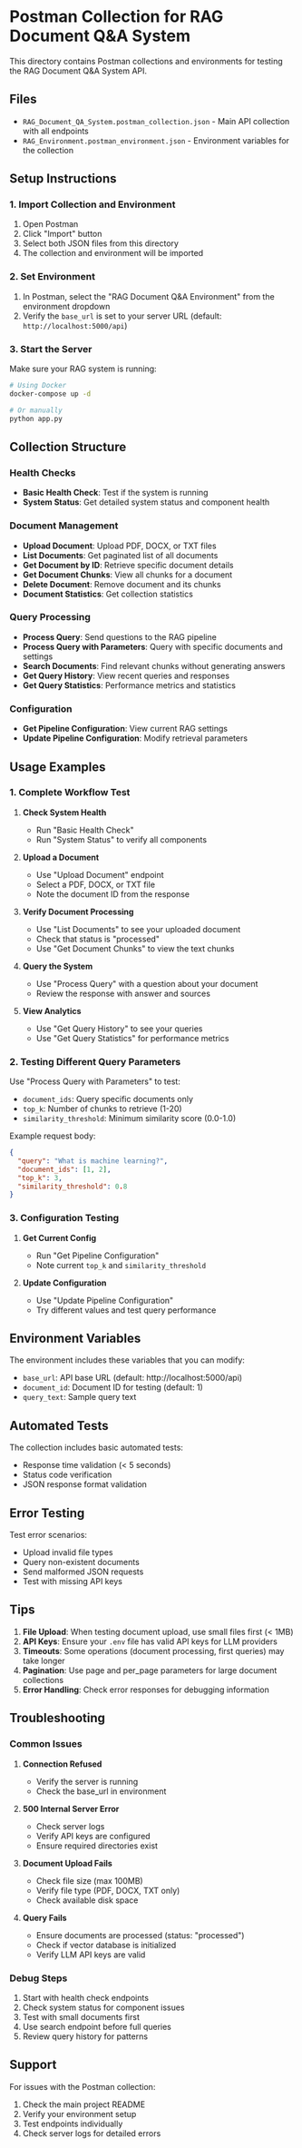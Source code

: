 # Postman Collection for RAG Document Q&A System

This directory contains Postman collections and environments for testing the RAG Document Q&A System API.

## Files

- `RAG_Document_QA_System.postman_collection.json` - Main API collection with all endpoints
- `RAG_Environment.postman_environment.json` - Environment variables for the collection

## Setup Instructions

### 1. Import Collection and Environment

1. Open Postman
2. Click "Import" button
3. Select both JSON files from this directory
4. The collection and environment will be imported

### 2. Set Environment

1. In Postman, select the "RAG Document Q&A Environment" from the environment dropdown
2. Verify the `base_url` is set to your server URL (default: `http://localhost:5000/api`)

### 3. Start the Server

Make sure your RAG system is running:

```bash
# Using Docker
docker-compose up -d

# Or manually
python app.py
```

## Collection Structure

### Health Checks
- **Basic Health Check**: Test if the system is running
- **System Status**: Get detailed system status and component health

### Document Management
- **Upload Document**: Upload PDF, DOCX, or TXT files
- **List Documents**: Get paginated list of all documents
- **Get Document by ID**: Retrieve specific document details
- **Get Document Chunks**: View all chunks for a document
- **Delete Document**: Remove document and its chunks
- **Document Statistics**: Get collection statistics

### Query Processing
- **Process Query**: Send questions to the RAG pipeline
- **Process Query with Parameters**: Query with specific documents and settings
- **Search Documents**: Find relevant chunks without generating answers
- **Get Query History**: View recent queries and responses
- **Get Query Statistics**: Performance metrics and statistics

### Configuration
- **Get Pipeline Configuration**: View current RAG settings
- **Update Pipeline Configuration**: Modify retrieval parameters

## Usage Examples

### 1. Complete Workflow Test

1. **Check System Health**
   - Run "Basic Health Check"
   - Run "System Status" to verify all components

2. **Upload a Document**
   - Use "Upload Document" endpoint
   - Select a PDF, DOCX, or TXT file
   - Note the document ID from the response

3. **Verify Document Processing**
   - Use "List Documents" to see your uploaded document
   - Check that status is "processed"
   - Use "Get Document Chunks" to view the text chunks

4. **Query the System**
   - Use "Process Query" with a question about your document
   - Review the response with answer and sources

5. **View Analytics**
   - Use "Get Query History" to see your queries
   - Use "Get Query Statistics" for performance metrics

### 2. Testing Different Query Parameters

Use "Process Query with Parameters" to test:
- `document_ids`: Query specific documents only
- `top_k`: Number of chunks to retrieve (1-20)
- `similarity_threshold`: Minimum similarity score (0.0-1.0)

Example request body:
```json
{
  "query": "What is machine learning?",
  "document_ids": [1, 2],
  "top_k": 3,
  "similarity_threshold": 0.8
}
```

### 3. Configuration Testing

1. **Get Current Config**
   - Run "Get Pipeline Configuration"
   - Note current `top_k` and `similarity_threshold`

2. **Update Configuration**
   - Use "Update Pipeline Configuration"
   - Try different values and test query performance

## Environment Variables

The environment includes these variables that you can modify:

- `base_url`: API base URL (default: http://localhost:5000/api)
- `document_id`: Document ID for testing (default: 1)
- `query_text`: Sample query text

## Automated Tests

The collection includes basic automated tests:
- Response time validation (< 5 seconds)
- Status code verification
- JSON response format validation

## Error Testing

Test error scenarios:
- Upload invalid file types
- Query non-existent documents
- Send malformed JSON requests
- Test with missing API keys

## Tips

1. **File Upload**: When testing document upload, use small files first (< 1MB)
2. **API Keys**: Ensure your `.env` file has valid API keys for LLM providers
3. **Timeouts**: Some operations (document processing, first queries) may take longer
4. **Pagination**: Use page and per_page parameters for large document collections
5. **Error Handling**: Check error responses for debugging information

## Troubleshooting

### Common Issues

1. **Connection Refused**
   - Verify the server is running
   - Check the base_url in environment

2. **500 Internal Server Error**
   - Check server logs
   - Verify API keys are configured
   - Ensure required directories exist

3. **Document Upload Fails**
   - Check file size (max 100MB)
   - Verify file type (PDF, DOCX, TXT only)
   - Check available disk space

4. **Query Fails**
   - Ensure documents are processed (status: "processed")
   - Check if vector database is initialized
   - Verify LLM API keys are valid

### Debug Steps

1. Start with health check endpoints
2. Check system status for component issues
3. Test with small documents first
4. Use search endpoint before full queries
5. Review query history for patterns

## Support

For issues with the Postman collection:
1. Check the main project README
2. Verify your environment setup
3. Test endpoints individually
4. Check server logs for detailed errors